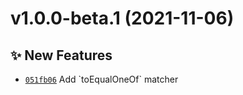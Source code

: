 # v1.0.0-beta.1 (2021-11-06)

## ✨ New Features

- [`051fb06`](https://github.com/TomokiMiyauci/jest-extended-plus/commit/051fb06) Add &#x60;toEqualOneOf&#x60; matcher
